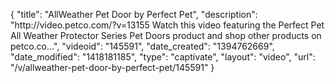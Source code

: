 {
    "title": "AllWeather Pet Door by  Perfect Pet",
    "description": "http:\/\/video.petco.com\/?v=13155 Watch this video featuring the Perfect Pet All Weather Protector Series Pet Doors product and shop other products on petco.co...",
    "videoid": "145591",
    "date_created": "1394762669",
    "date_modified": "1418181185",
    "type": "captivate",
    "layout": "video",
    "url": "\/v\/allweather-pet-door-by-perfect-pet\/145591"
}